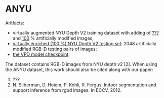 <base target="_blank">
<H1>ANYU</H1>

Aritfacts:
  
- virtually augmented NYU Depth V2 training dataset with adding of <a href="https://github.com/ABrain-One/ANYU/blob/main/README.md" target="_blank">???</a> and <a href="https://drive.google.com/file/d/1saf-S8PXGKd01j0wfKnndSdNMIXpsTc2/view?usp=sharing" target="_blank">100</a> % artificially modified images; 
- <a href="https://drive.google.com/file/d/1Uwhv50z1ke13O0X34WFsRTKaph8rqKqs/view?usp=sharing" target="_blank">virtually enriched (100 %) NYU Depth V2 testing set</a>: 2048 artificially modified RGB-D testing pairs of images; 
- <a href="https://github.com/ABrain-One/ANYU/blob/main/README.md" target="_blank">the VPD model checkpoint</a>.

The dataset contains RGB-D images from NYU depth v2 [2]. When using the ANYU dataset, this work should also be cited along with our paper:
1. ???
2. N. Silberman, D. Hoiem, P. Kohli, R. Fergus. Indoor segmentation and support inference from rgbd images. In ECCV, 2012.
